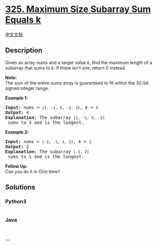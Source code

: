 # [325. Maximum Size Subarray Sum Equals k](https://leetcode.com/problems/maximum-size-subarray-sum-equals-k)

[中文文档](/solution/0300-0399/0325.Maximum%20Size%20Subarray%20Sum%20Equals%20k/README.md)

## Description

<p>Given an array <i>nums</i> and a target value <i>k</i>, find the maximum length of a subarray that sums to <i>k</i>. If there isn't one, return 0 instead.</p>

<p><b>Note:</b><br />
The sum of the entire <i>nums</i> array is guaranteed to fit within the 32-bit signed integer range.</p>

<p><b>Example 1:</b></p>

<pre>
<strong>Input: </strong><i>nums</i> = <code>[1, -1, 5, -2, 3]</code>, <i>k</i> = <code>3</code>
<strong>Output: </strong>4 
<strong>Explanation: </strong>The subarray <code>[1, -1, 5, -2]</code> sums to 3 and is the longest.
</pre>

<p><b>Example 2:</b></p>

<pre>
<strong>Input: </strong><i>nums</i> = <code>[-2, -1, 2, 1]</code>, <i>k</i> = <code>1</code>
<strong>Output: </strong>2 <strong>
Explanation: </strong>The subarray <code>[-1, 2]</code> sums to 1 and is the longest.</pre>

<p><b>Follow Up:</b><br />
Can you do it in O(<i>n</i>) time?</p>

## Solutions

<!-- tabs:start -->

### **Python3**

```python

```

### **Java**

```java

```

### **...**

```

```

<!-- tabs:end -->
